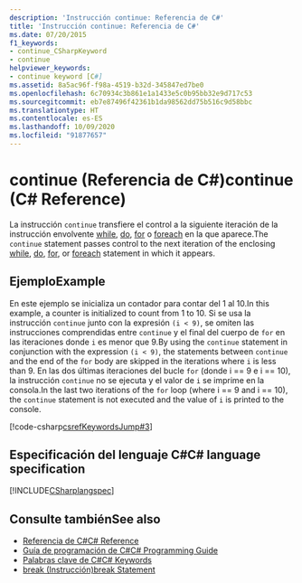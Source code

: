 ```yaml
---
description: 'Instrucción continue: Referencia de C#'
title: 'Instrucción continue: Referencia de C#'
ms.date: 07/20/2015
f1_keywords:
- continue_CSharpKeyword
- continue
helpviewer_keywords:
- continue keyword [C#]
ms.assetid: 8a5ac96f-f98a-4519-b32d-345847ed7be0
ms.openlocfilehash: 6c70934c3b861e1a1433e5c0b95bb32e9d717c53
ms.sourcegitcommit: eb7e87496f42361b1da98562dd75b516c9d58bbc
ms.translationtype: HT
ms.contentlocale: es-ES
ms.lasthandoff: 10/09/2020
ms.locfileid: "91877657"
---
```

# <a name="continue-c-reference"></a><span data-ttu-id="3acb2-103">continue (Referencia de C#)</span><span class="sxs-lookup"><span data-stu-id="3acb2-103">continue (C# Reference)</span></span>

<span data-ttu-id="3acb2-104">La instrucción `continue` transfiere el control a la siguiente iteración de la instrucción envolvente [while](./while.md), [do](./do.md), [for](./for.md) o [foreach](./foreach-in.md) en la que aparece.</span><span class="sxs-lookup"><span data-stu-id="3acb2-104">The `continue` statement passes control to the next iteration of the enclosing [while](./while.md), [do](./do.md), [for](./for.md), or [foreach](./foreach-in.md) statement in which it appears.</span></span>

## <a name="example"></a><span data-ttu-id="3acb2-105">Ejemplo</span><span class="sxs-lookup"><span data-stu-id="3acb2-105">Example</span></span>

<span data-ttu-id="3acb2-106">En este ejemplo se inicializa un contador para contar del 1 al 10.</span><span class="sxs-lookup"><span data-stu-id="3acb2-106">In this example, a counter is initialized to count from 1 to 10.</span></span> <span data-ttu-id="3acb2-107">Si se usa la instrucción `continue` junto con la expresión `(i < 9)`, se omiten las instrucciones comprendidas entre `continue` y el final del cuerpo de `for` en las iteraciones donde `i` es menor que 9.</span><span class="sxs-lookup"><span data-stu-id="3acb2-107">By using the `continue` statement in conjunction with the expression `(i < 9)`, the statements between `continue` and the end of the `for` body are skipped in the iterations where `i` is less than 9.</span></span> <span data-ttu-id="3acb2-108">En las dos últimas iteraciones del bucle `for` (donde i == 9 e i == 10), la instrucción `continue` no se ejecuta y el valor de `i` se imprime en la consola.</span><span class="sxs-lookup"><span data-stu-id="3acb2-108">In the last two iterations of the `for` loop (where i == 9 and i == 10), the `continue` statement is not executed and the value of `i` is printed to the console.</span></span>

[!code-csharp[csrefKeywordsJump#3](~/samples/snippets/csharp/VS_Snippets_VBCSharp/csrefKeywordsJump/CS/csrefKeywordsJump.cs#3)]

## <a name="c-language-specification"></a><span data-ttu-id="3acb2-109">Especificación del lenguaje C#</span><span class="sxs-lookup"><span data-stu-id="3acb2-109">C# language specification</span></span>

[!INCLUDE[CSharplangspec](~/includes/csharplangspec-md.md)]

## <a name="see-also"></a><span data-ttu-id="3acb2-110">Consulte también</span><span class="sxs-lookup"><span data-stu-id="3acb2-110">See also</span></span>

- [<span data-ttu-id="3acb2-111">Referencia de C#</span><span class="sxs-lookup"><span data-stu-id="3acb2-111">C# Reference</span></span>](../index.md)
- [<span data-ttu-id="3acb2-112">Guía de programación de C#</span><span class="sxs-lookup"><span data-stu-id="3acb2-112">C# Programming Guide</span></span>](../../programming-guide/index.md)
- [<span data-ttu-id="3acb2-113">Palabras clave de C#</span><span class="sxs-lookup"><span data-stu-id="3acb2-113">C# Keywords</span></span>](./index.md)
- [<span data-ttu-id="3acb2-114">break (Instrucción)</span><span class="sxs-lookup"><span data-stu-id="3acb2-114">break Statement</span></span>](/cpp/cpp/break-statement-cpp)
